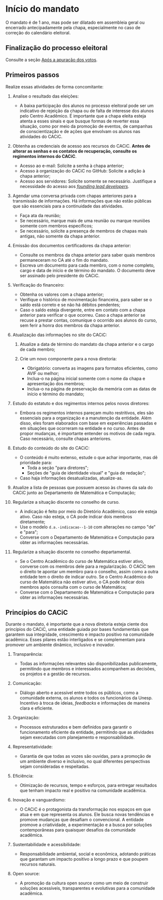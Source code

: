 # Início do mandato

O mandato é de 1 ano, mas pode ser dilatado em assembleia geral ou encerrado antecipadamente pela chapa, especialmente no caso de correção do calendário eleitoral.

## Finalização do processo eleitoral

Consulte a seção [Após a apuração dos votos](../Eleições.mdx#após-a-apuração-dos-votos).

## Primeiros passos

Realize essas atividades de forma concomitante:

1. Analise o resultado das eleições:

   - A baixa participação dos alunos no processo eleitoral pode ser um indicativo de rejeição da chapa ou de falta de interesse dos alunos pelo Centro Acadêmico. É importante que a chapa eleita esteja atenta a esses sinais e que busque formas de reverter essa situação, como por meio da promoção de eventos, de campanhas de conscientização e de ações que envolvam os alunos nas atividades do CACiC.

1. Obtenha as credenciais de acesso aos recursos do CACiC. **Antes de alterar as senhas e os contatos de recuperação, consulte os regimentos internos do CACiC**.

   - Acesso ao e-mail: Solicite a senha à chapa anterior;
   - Acesso à organização do CACiC no GitHub: Solicite a adição à chapa anterior;
   - Acesso aos servidores: Solicite somente se necessário. Justifique a necessidade do acesso aos [_founding lead developers_](https://docs.fctapp.cacic.dev.br/Geral/Especifica%C3%A7%C3%B5es%20gerais/Auditing#founding-lead-developers).

1. Agendar uma conversa privada com chapas anteriores para a transmissão de informações. Há informações que não estão públicas que são essenciais para a continuidade das atividades.

   - Faça ata da reunião;
   - Se necessário, marque mais de uma reunião ou marque reuniões somente com membros específicos;
   - Se necessário, solicite a presença de membros de chapas mais antigas, não somente da chapa anterior.

1. Emissão dos documentos certificadores da chapa anterior:

   - Consulte os membros da chapa anterior para saber quais membros permaneceram no CA até o fim do mandato.
   - Escreva um documento para cada membro, com o nome completo, cargo e data de início e de término do mandato. O documento deve ser assinado pelo presidente do CACiC.

1. Verificação do financeiro:

   - Obtenha os valores com a chapa anterior;
   - Verifique o histórico de movimentação financeira, para saber se o saldo está correto e se não há débitos pendentes;
   - Caso o saldo esteja divergente, entre em contato com a chapa anterior para verificar o que ocorreu. Caso a chapa anterior se recuse a prestar contas, comunique o ocorrido aos alunos do curso, sem ferir a honra dos membros da chapa anterior.

1. Atualização das informações no site do CACiC:

   1. Atualize a data de término do mandato da chapa anterior e o cargo de cada membro;
   1. Crie um novo componente para a nova diretoria:

      - Obrigatório: converta as imagens para formatos eficientes, como AVIF ou melhor;
      - Inclua-o na página inicial somente com o nome da chapa e apresentação dos membros;
      - Inclua-o na página de preservação da memória com as datas de início e término do mandato;

1. Estudo do estatuto e dos regimentos internos pelos novos diretores:

   - Embora os regimentos internos pareçam muito restritivos, eles são essenciais para a organização e a manutenção da entidade. Além disso, eles foram elaborados com base em experiências passadas e em situações que ocorreram na entidade e no curso. Antes de propor mudanças, é importante entender os motivos de cada regra. Caso necessário, consulte chapas anteriores.

1. Estudo do conteúdo do site do CACiC:

   - O conteúdo é muito extenso, estude o que achar importante, mas dê prioridade para:
     - Toda a seção "para diretores";
     - Seções de "guia de identidade visual" e "guia de redação";
   - Caso haja informações desatualizadas, atualize-as.

1. Atualize a lista de pessoas que possuem acesso às chaves da sala do CACiC junto ao Departamento de Matemática e Computação;

1. Regularize a situação discente no conselho de curso.

   - A indicação é feito por meio do Diretório Acadêmico, caso ele esteja ativo. Caso não esteja, o CA pode indicar dois membros diretamente;
   - Use o modelo `d.a.-indicacao--1-10` com alterações no campo "de" e "para";
   - Converse com o Departamento de Matemática e Computação para obter as informações necessárias.

1. Regularize a situação discente no conselho departamental.
   - Se o Centro Acadêmico do curso de Matemática estiver ativo, converse com os membros dele para a regularização. O CACiC tem o direito te apontar um membro para o conselho, assim como a outra entidade tem o direito de indicar outro. Se o Centro Acadêmico do curso de Matemática não estiver ativo, o CA pode indicar dois membros após consulta com o curso de Matemática;
   - Converse com o Departamento de Matemática e Computação para obter as informações necessárias.

## Princípios do CACiC

Durante o mandato, é importante que a nova diretoria esteja ciente dos princípios do CACiC, uma entidade guiada por bases fundamentais que garantem sua integridade, crescimento e impacto positivo na comunidade acadêmica. Esses pilares estão interligados e se complementam para promover um ambiente dinâmico, inclusivo e inovador.

1. Transparência:

   - Todas as informações relevantes são disponibilizadas publicamente, permitindo que membros e interessados acompanhem as decisões, os projetos e a gestão de recursos.

1. Comunicação:

   - Diálogo aberto e acessível entre todos os públicos, como a comunidade externa, os alunos e todos os funcionários da Unesp. Incentivo à troca de ideias, _feedbacks_ e informações de maneira clara e eficiente.

1. Organização:

   - Processos estruturados e bem definidos para garantir o funcionamento eficiente da entidade, permitindo que as atividades sejam executadas com planejamento e responsabilidade.

1. Representatividade:

   - Garantia de que todas as vozes são ouvidas, para a promoção de um ambiente diverso e inclusivo, no qual diferentes perspectivas sejam consideradas e respeitadas.

1. Eficiência:

   - Otimização de recursos, tempo e esforços, para entregar resultados que tenham impacto real e positivo na comunidade acadêmica.

1. Inovação e vanguardismo:

   - O CACiC é o protagonista da transformação nos espaços em que atua e em que representa os alunos. Ele busca novas tendências e promove mudanças que desafiam o convencional. A entidade promove a criatividade, a experimentação e a busca por soluções contemporâneas para quaisquer desafios da comunidade acadêmica.

1. Sustentabilidade e acessibilidade:

   - Responsabilidade ambiental, social e econômica, adotando práticas que garantam um impacto positivo a longo prazo e que poupem recursos naturais.

1. Open source:

   - A promoção da cultura open source como um meio de construir soluções acessíveis, transparentes e evolutivas para a comunidade acadêmica.
